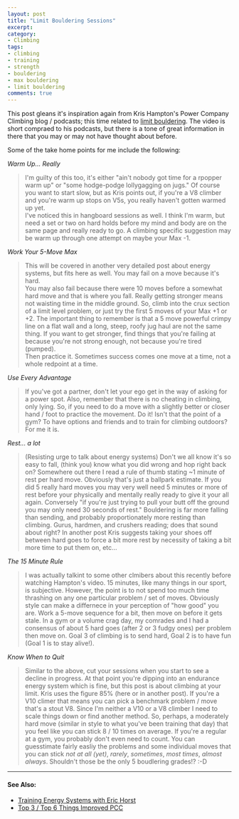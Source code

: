 ```yaml
---
layout: post
title: "Limit Bouldering Sessions"
excerpt:
category:
- Climbing
tags:
- climbing
- training
- strength
- bouldering
- max bouldering
- limit bouldering
comments: true
---
```


This post gleans it's inspiration again from Kris Hampton's Power Company Climbing blog / podcasts; this time related to [limit 
bouldering](http://www.powercompanyclimbing.com/blog/2016/9/5/video-a-more-in-depth-look-at-limit-bouldering).  The video is short compraed to 
his podcasts, but there is a tone of great information in there that you may or may not have thought about before.

Some of the take home points for me include the following:

*Warm Up... Really*

> I'm guilty of this too, it's either "ain't nobody got time for a rpopper warm up" or "some hodge-podge lollygagging on jugs."  Of course you 
want to start slow, but as Kris points out, if you're a V8 climber and you're warm up stops on V5s, you really haven't gotten warmed up yet.  
I've noticed this in hangboard sessions as well.  I think I'm warm, but need a set or two on hard holds before my mind and body are on the same 
page and really ready to go.  A climbing specific suggestion may be warm up through one attempt on maybe your Max -1.

*Work Your 5-Move Max*

> This will be covered in another very detailed post about energy systems, but fits here as well.  You may fail on a move because it's hard.  
You may also fail because there were 10  moves before a somewhat hard move and that is where you fall.  Really getting stronger means not 
waisting time in the middle ground.  So, climb into the crux section of a limit level problem, or just try the first 5 moves of your Max +1 or 
+2.  The important thing to remember is that a 5 move powerful crimpy line on a flat wall and a long, steep, roofy jug haul are not the same 
thing.  If you want to get stronger, find things that you're failing at because you're not strong enough, not because you're tired (pumped).  
Then practice it.  Sometimes success comes one move at a time, not a whole redpoint at a time.

*Use Every Advantage*

> If you've got a partner, don't let your ego get in the way of asking for a power spot.  Also, remember that there is no cheating in climbing, 
only lying.  So, if you need to do a move with a slightly better or closer hand / foot to practice the movement.  Do it!  Isn't that the point 
of a gym?  To have options and friends and to train for climbing outdoors? For me it is.

*Rest... a lot*

> (Resisting urge to talk about energy systems)  Don't we all know it's so easy to fall, (think you) know what you did wrong and hop right back 
on?  Somewhere out there I read a rule of thumb stating ~1 minute of rest per hard move.  Obviously that's just a ballpark estimate.  If you 
did 5 really hard moves you may very well need 5 minutes or more of rest before your physically and mentally really ready to give it your all 
again.  Conversely "if you're just trying to pull your butt off the ground you may only need 30 seconds of rest."  Bouldering is far more 
falling than sending, and probably proportionately more resting than climbing.  Gurus, hardmen, and crushers reading; does that sound about 
right?  In another post Kris suggests taking your shoes off between hard goes to force a bit more rest by necessity of taking a bit more time 
to put them on, etc...

*The 15 Minute Rule*

> I was actually talkint to some other clmibers about this recently before watching Hampton's video.  15 minutes, like many things in our 
sport, is subjective.  However, the point is to not spend too much time thrashing on any one particular problem / set of moves.  Obviously 
style can make a differnece in your perception of "how good" you are.  Work a 5-move sequence for a bit, then move on before it gets stale.  In 
a gym or a volume crag day, my comrades and I had a consensus of about 5 hard goes (after 2 or 3 fudgy ones) per problem then move on.  Goal 3 
of climbing is to send hard, Goal 2 is to have fun (Goal 1 is to stay alive!).

*Know When to Quit*

> Similar to the above, cut your sessions when you start to see a decline in progress.  At that point you're dipping into an endurance energy 
system which is fine, but this post is about climbing at your limit.  Kris uses the figure 85% (here or in another post).  If you're a V10 
climer that means you can pick a benchmark problem / move that's a stout V8.  Since I'm neither a V10 or a V8 climber I need to scale things 
down or find another method.  So, perhaps, a moderately hard move (similar in style to what you've been training that day) that you feel like 
you can stick 8 / 10 times on average.  If you're a regular at a gym, you probably don't even need to count.  You can guesstimate fairly easliy 
the problems and some individual moves that you can stick *not at all (yet)*, *rarely*, *sometimes*, *most times*, *almost always*.  Shouldn't 
those be the only 5 boudlering grades!? :-D

-----

#### See Also:

- [Training Energy Systems with Eric Horst](http://www.powercompanyclimbing.com/blog/2016/8/31/episode-10-energy-systems-training-with-eric-horst)
- [Top 3 / Top 6 Things Improved PCC](http://www.powercompanyclimbing.com/blog/2016/9/15/episode11-boardmeeting)
